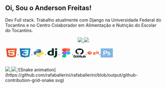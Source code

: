 ## Oi, Sou o Anderson Freitas!

Dev Full stack.
Trabalho atualmente com Django na Universidade Federal do Tocantins e no Centro Colaborador em Alimentação e Nutrição do Escolar do Tocantins.

<div align="center">
  <a href="https://freitas.codes">
  <img height="180em" src="https://github-readme-stats.vercel.app/api?username=freitasanderson&show_icons=true&theme=prussian&include_all_commits=true&count_private=true"/>
  <img height="180em" src="https://github-readme-stats.vercel.app/api/top-langs/?username=freitasanderson&layout=compact&langs_count=7&theme=prussian"/>
</div>
<div style="display: inline_block"><br>
  <img align="center" alt="HTML" height="30" width="40" src="https://raw.githubusercontent.com/devicons/devicon/master/icons/html5/html5-original.svg">
  <img align="center" alt="CSS" height="30" width="40" src="https://raw.githubusercontent.com/devicons/devicon/master/icons/css3/css3-original.svg">
  <img align="center" alt="Python" height="30" width="40" src="https://raw.githubusercontent.com/devicons/devicon/master/icons/python/python-original.svg">
  <img align="center" alt="Django" height="30" width="40" src="https://raw.githubusercontent.com/devicons/devicon/1119b9f84c0290e0f0b38982099a2bd027a48bf1/icons/django/django-plain.svg">
  <img align="center" alt="Figma" height="30" width="40" src="https://github.com/devicons/devicon/blob/master/icons/figma/figma-original.svg">
  <img align="center" alt="GitHub" height="30" width="40" src="https://github.com/devicons/devicon/blob/master/icons/github/github-original-wordmark.svg">
  <img align="center" alt="Git" height="30" width="40" src="https://github.com/devicons/devicon/blob/master/icons/git/git-plain-wordmark.svg">
  <img align="center" alt="Git" height="30" width="40" src="https://github.com/devicons/devicon/blob/master/icons/photoshop/photoshop-plain.svg">
</div>
  
  ##
 
<div> 
  
  <a href="mailto:freitas.dev@proton.me"  target="_blank">
    <img src="https://img.shields.io/badge/-Mail-%23333?style=for-the-badge&logo=gmail&logoColor=white">
  </a>
  <a href="https://www.linkedin.com/in/anderson-freitas-736419230/" target="_blank">
    <img src="https://img.shields.io/badge/-LinkedIn-%230077B5?style=for-the-badge&logo=linkedin&logoColor=white" target="_blank">
  </a> 
  ![Snake animation](https://github.com/rafaballerini/rafaballerini/blob/output/github-contribution-grid-snake.svg)

<br/>

</div>
